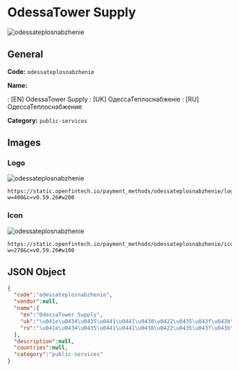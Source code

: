 
# OdessaTower Supply 
![odessateplosnabzhenie](https://static.openfintech.io/payment_methods/odessateplosnabzhenie/logo.svg?w=400&c=v0.59.26#w200)  

## General 
**Code:** `odessateplosnabzhenie` 
 
**Name:** 
 
:	[EN] OdessaTower Supply 
:	[UK] ОдессаТеплоснабженіе 
:	[RU] ОдессаТеплоснабжение 
 
**Category:** `public-services` 
 

## Images 

### Logo 
![odessateplosnabzhenie](https://static.openfintech.io/payment_methods/odessateplosnabzhenie/logo.svg?w=400&c=v0.59.26#w200)  

```
https://static.openfintech.io/payment_methods/odessateplosnabzhenie/logo.svg?w=400&c=v0.59.26#w200
```  

### Icon 
![odessateplosnabzhenie](https://static.openfintech.io/payment_methods/odessateplosnabzhenie/icon.svg?w=278&c=v0.59.26#w100)  

```
https://static.openfintech.io/payment_methods/odessateplosnabzhenie/icon.svg?w=278&c=v0.59.26#w100
```  

## JSON Object 

```json
{
  "code":"odessateplosnabzhenie",
  "vendor":null,
  "name":{
    "en":"OdessaTower Supply",
    "uk":"\u041e\u0434\u0435\u0441\u0441\u0430\u0422\u0435\u043f\u043b\u043e\u0441\u043d\u0430\u0431\u0436\u0435\u043d\u0456\u0435",
    "ru":"\u041e\u0434\u0435\u0441\u0441\u0430\u0422\u0435\u043f\u043b\u043e\u0441\u043d\u0430\u0431\u0436\u0435\u043d\u0438\u0435"
  },
  "description":null,
  "countries":null,
  "category":"public-services"
}
```  
